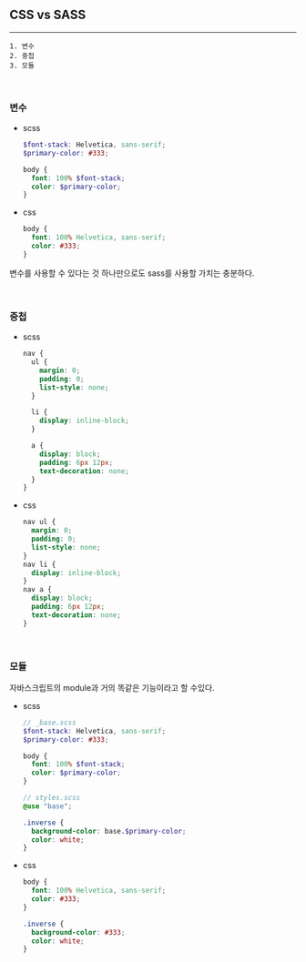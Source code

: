 ## CSS vs SASS

---

```
1. 변수
2. 중첩
3. 모듈
```

<br />

### 변수

- scss

  ```scss
  $font-stack: Helvetica, sans-serif;
  $primary-color: #333;

  body {
    font: 100% $font-stack;
    color: $primary-color;
  }
  ```

- css

  ```css
  body {
    font: 100% Helvetica, sans-serif;
    color: #333;
  }
  ```

변수를 사용할 수 있다는 것 하나만으로도 sass를 사용할 가치는 충분하다.

<br />

### 중첩

- scss

  ```scss
  nav {
    ul {
      margin: 0;
      padding: 0;
      list-style: none;
    }

    li {
      display: inline-block;
    }

    a {
      display: block;
      padding: 6px 12px;
      text-decoration: none;
    }
  }
  ```

- css

  ```css
  nav ul {
    margin: 0;
    padding: 0;
    list-style: none;
  }
  nav li {
    display: inline-block;
  }
  nav a {
    display: block;
    padding: 6px 12px;
    text-decoration: none;
  }
  ```

<br />

### 모듈

자바스크립트의 module과 거의 똑같은 기능이라고 할 수있다.

- scss

  ```scss
  // _base.scss
  $font-stack: Helvetica, sans-serif;
  $primary-color: #333;

  body {
    font: 100% $font-stack;
    color: $primary-color;
  }

  // styles.scss
  @use "base";

  .inverse {
    background-color: base.$primary-color;
    color: white;
  }
  ```

- css

  ```css
  body {
    font: 100% Helvetica, sans-serif;
    color: #333;
  }

  .inverse {
    background-color: #333;
    color: white;
  }
  ```
